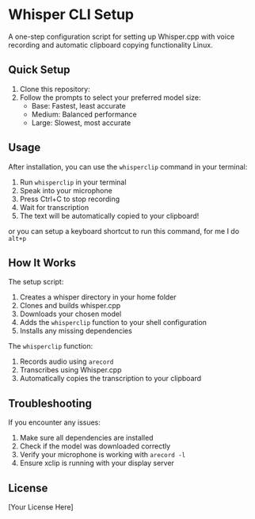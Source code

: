 # Whisper CLI Setup

A one-step configuration script for setting up Whisper.cpp with voice recording and automatic clipboard copying functionality Linux.

## Quick Setup

1. Clone this repository:
2. Follow the prompts to select your preferred model size:
   - Base: Fastest, least accurate
   - Medium: Balanced performance
   - Large: Slowest, most accurate

## Usage

After installation, you can use the `whisperclip` command in your terminal:

1. Run `whisperclip` in your terminal
2. Speak into your microphone
3. Press Ctrl+C to stop recording
4. Wait for transcription
5. The text will be automatically copied to your clipboard!

or you can setup a keyboard shortcut to run this command, for me I do `alt+p`

## How It Works

The setup script:

1. Creates a whisper directory in your home folder
2. Clones and builds whisper.cpp
3. Downloads your chosen model
4. Adds the `whisperclip` function to your shell configuration
5. Installs any missing dependencies

The `whisperclip` function:

1. Records audio using `arecord`
2. Transcribes using Whisper.cpp
3. Automatically copies the transcription to your clipboard

## Troubleshooting

If you encounter any issues:

1. Make sure all dependencies are installed
2. Check if the model was downloaded correctly
3. Verify your microphone is working with `arecord -l`
4. Ensure xclip is running with your display server

## License

[Your License Here]
